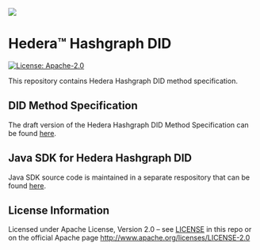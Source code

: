 ![](https://www.hedera.com/logo-capital-hbar-wordmark.jpg)


# Hedera™ Hashgraph DID
[![License: Apache-2.0](https://img.shields.io/badge/license-Apache--2.0-green)](LICENSE)

This repository contains Hedera Hashgraph DID method specification.

## DID Method Specification
The draft version of the Hedera Hashgraph DID Method Specification can be found [here](did-method-specification.md).

## Java SDK for Hedera Hashgraph DID
Java SDK source code is maintained in a separate respository that can be found [here](https://github.com/hashgraph/Identity-sdk).

## License Information
Licensed under Apache License, Version 2.0 – see [LICENSE](LICENSE) in this repo or on the official Apache page  <http://www.apache.org/licenses/LICENSE-2.0>